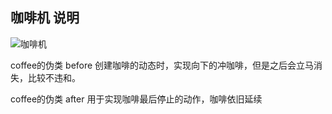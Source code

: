 ## 咖啡机 说明

![咖啡机](http://pela5ecqg.bkt.clouddn.com/WechatIMG95.png)

coffee的伪类 before 创建咖啡的动态时，实现向下的冲咖啡，但是之后会立马消失，比较不违和。

coffee的伪类 after 用于实现咖啡最后停止的动作，咖啡依旧延续
